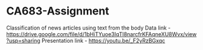 # CA683-Assignment
Classification of news articles using text from the body
Data link - https://drive.google.com/file/d/1bHiTYuoe3IqTI8narcfrKFAqneXU8Wvx/view?usp=sharing
Presentation link - https://youtu.be/_F2yRzBGxqc

